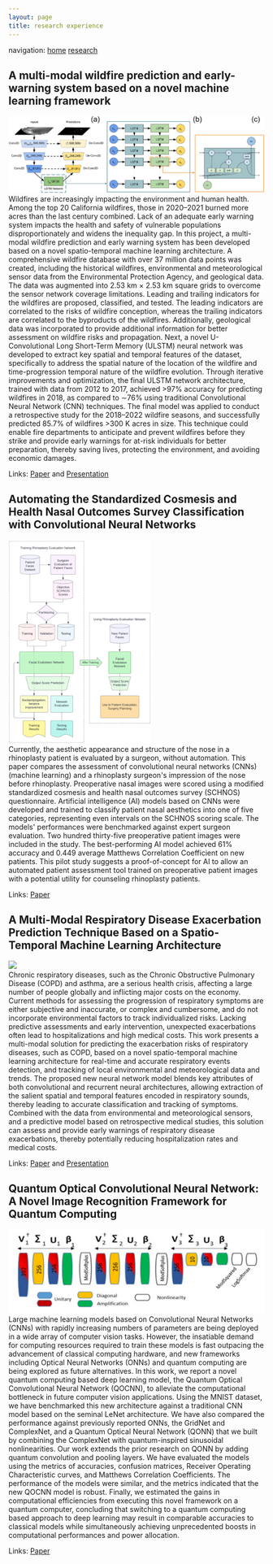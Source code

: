 ```yaml
---
layout: page
title: research experience
---
```


navigation: <a href='https://rohan-tan-bhowmik.github.io'>home</a> <a href='https://rohan-tan-bhowmik.github.io/research'>research</a>

<h2>A multi-modal wildfire prediction and early-warning system based on a novel machine learning framework</h2>

<img src='/assets/img/research-jenvman.jpg'>
<br>
Wildfires are increasingly impacting the environment and human health. Among the top 20 California wildfires, those in 2020–2021 burned more acres than the last century combined. Lack of an adequate early warning system impacts the health and safety of vulnerable populations disproportionately and widens the inequality gap. In this project, a multi-modal wildfire prediction and early warning system has been developed based on a novel spatio-temporal machine learning architecture. A comprehensive wildfire database with over 37 million data points was created, including the historical wildfires, environmental and meteorological sensor data from the Environmental Protection Agency, and geological data. The data was augmented into 2.53 km × 2.53 km square grids to overcome the sensor network coverage limitations. Leading and trailing indicators for the wildfires are proposed, classified, and tested. The leading indicators are correlated to the risks of wildfire conception, whereas the trailing indicators are correlated to the byproducts of the wildfires. Additionally, geological data was incorporated to provide additional information for better assessment on wildfire risks and propagation. Next, a novel U-Convolutional Long Short-Term Memory (ULSTM) neural network was developed to extract key spatial and temporal features of the dataset, specifically to address the spatial nature of the location of the wildfire and time-progression temporal nature of the wildfire evolution. Through iterative improvements and optimization, the final ULSTM network architecture, trained with data from 2012 to 2017, achieved >97% accuracy for predicting wildfires in 2018, as compared to ∼76% using traditional Convolutional Neural Network (CNN) techniques. The final model was applied to conduct a retrospective study for the 2018–2022 wildfire seasons, and successfully predicted 85.7% of wildfires >300 K acres in size. This technique could enable fire departments to anticipate and prevent wildfires before they strike and provide early warnings for at-risk individuals for better preparation, thereby saving lives, protecting the environment, and avoiding economic damages.

Links: <a href='https://doi.org/10.1016/j.jenvman.2023.117908'>Paper</a> and <a href='https://www.youtube.com/watch?v=BrrxihmmZis'>Presentation</a>

<h2>Automating the Standardized Cosmesis and Health Nasal Outcomes Survey Classification with Convolutional Neural Networks</h2>

<img src='/assets/img/research-fpsam.png' height=400>
<br>
Currently, the aesthetic appearance and structure of the nose in a rhinoplasty patient is evaluated by a surgeon, without automation. This paper compares the assessment of convolutional neural networks (CNNs) (machine learning) and a rhinoplasty surgeon's impression of the nose before rhinoplasty. Preoperative nasal images were scored using a modified standardized cosmesis and health nasal outcomes survey (SCHNOS) questionnaire. Artificial intelligence (AI) models based on CNNs were developed and trained to classify patient nasal aesthetics into one of five categories, representing even intervals on the SCHNOS scoring scale. The models' performances were benchmarked against expert surgeon evaluation. Two hundred thirty-five preoperative patient images were included in the study. The best-performing AI model achieved 61% accuracy and 0.449 average Matthews Correlation Coefficient on new patients. This pilot study suggests a proof-of-concept for AI to allow an automated patient assessment tool trained on preoperative patient images with a potential utility for counseling rhinoplasty patients.

Links: <a href='https://www.liebertpub.com/doi/10.1089/fpsam.2022.0306'>Paper</a>

<h2>A Multi-Modal Respiratory Disease Exacerbation Prediction Technique Based on a Spatio-Temporal Machine Learning Architecture</h2>

<img src='/assets/img/research-electronics.png'>
<br>
Chronic respiratory diseases, such as the Chronic Obstructive Pulmonary Disease (COPD) and asthma, are a serious health crisis, affecting a large number of people globally and inflicting major costs on the economy. Current methods for assessing the progression of respiratory symptoms are either subjective and inaccurate, or complex and cumbersome, and do not incorporate environmental factors to track individualized risks. Lacking predictive assessments and early intervention, unexpected exacerbations often lead to hospitalizations and high medical costs. This work presents a multi-modal solution for predicting the exacerbation risks of respiratory diseases, such as COPD, based on a novel spatio-temporal machine learning architecture for real-time and accurate respiratory events detection, and tracking of local environmental and meteorological data and trends. The proposed new neural network model blends key attributes of both convolutional and recurrent neural architectures, allowing extraction of the salient spatial and temporal features encoded in respiratory sounds, thereby leading to accurate classification and tracking of symptoms. Combined with the data from environmental and meteorological sensors, and a predictive model based on retrospective medical studies, this solution can assess and provide early warnings of respiratory disease exacerbations, thereby potentially reducing hospitalization rates and medical costs.

Links: <a href='https://doi.org/10.3390/electronics11162562'>Paper</a> and <a href='https://www.youtube.com/watch?v=2v78ReRNDVg'>Presentation</a>

<h2>Quantum Optical Convolutional Neural Network: A Novel Image Recognition Framework for Quantum Computing</h2>

<img src='/assets/img/research-ieee.png'>
<br>
Large machine learning models based on Convolutional Neural Networks (CNNs) with rapidly increasing numbers of parameters are being deployed in a wide array of computer vision tasks. However, the insatiable demand for computing resources required to train these models is fast outpacing the advancement of classical computing hardware, and new frameworks including Optical Neural Networks (ONNs) and quantum computing are being explored as future alternatives. In this work, we report a novel quantum computing based deep learning model, the Quantum Optical Convolutional Neural Network (QOCNN), to alleviate the computational bottleneck in future computer vision applications. Using the MNIST dataset, we have benchmarked this new architecture against a traditional CNN model based on the seminal LeNet architecture. We have also compared the performance against previously reported ONNs, the GridNet and ComplexNet, and a Quantum Optical Neural Network (QONN) that we built by combining the ComplexNet with quantum-inspired sinusoidal nonlinearities. Our work extends the prior research on QONN by adding quantum convolution and pooling layers. We have evaluated the models using the metrics of accuracies, confusion matrices, Receiver Operating Characteristic curves, and Matthews Correlation Coefficients. The performance of the models were similar, and the metrics indicated that the new QOCNN model is robust. Finally, we estimated the gains in computational efficiencies from executing this novel framework on a quantum computer, concluding that switching to a quantum computing based approach to deep learning may result in comparable accuracies to classical models while simultaneously achieving unprecedented boosts in computational performances and power allocation.

Links: <a href='https://ieeexplore.ieee.org/document/9492087'>Paper</a> 